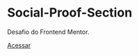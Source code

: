 # Social-Proof-Section
Desafio do Frontend Mentor.

<a href="https://ericrdgs.github.io/Social-Proof-Section/"> Acessar </a>
